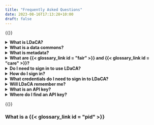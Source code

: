 ```yaml
---
title: "Frequently Asked Questions"
date: 2023-08-16T17:13:28+10:00
draft: false
---
```


{{<raw>}}

<details>
  <summary>
    <b>What is LDaCA?</b>
    </summary>
  <p>
    The Language Data Commons of Australia is research infrastructure which aims to bring people, both academic and non-academic users, and data together.The data is nationally significant collections which represent language use in Australia, now and in our history. (See also ‘<a href="#what-is-a-data-commons">What is a data commons</a>?')
  </p>
</details>

<details>
    <summary>
        <b>What is a data commons?</b>
    </summary>
    <p>
    A data commons is cloud-based infrastructure coupled with governance strategies and principles that allow a community to use, share, manage and analyse its data.
    <br>
    LDaCA is a language data commons serving researchers and community groups that are interested in language data.
    </p>

</details>

<details>
    <summary>
        <b>What is metadata?</b>
    </summary>
    <p>
        Metadata is the information that defines and describes data.
        It is often referred to as data about data or information about data because it provides data users with information about the purpose, processes, and methods involved in the data collection. (Source: Australian Bureau of Statistics > <a href="https://www.abs.gov.au/statistics/understanding-statistics/statistical-terms-and-concepts/metadata">
    Metadata</a>).
    </p>
</details>

<details>
    <summary>
        <b>What are {{< glossary_link id = "fair" >}} and {{< glossary_link id = "care" >}}?</b>
    </summary>
    <p>
        These are two complementary sets of principles for data management and stewardship.
    </p>
    <p>
        According to the FAIR principles, data should be:
    </p>
    <ul>
        <li>Findable</li>
        <li>Accessible</li>
        <li>Interoperable</li>
        <li>Reusable</li>
    </ul>
    <p>
        According to the CARE principles, developed by the Global Indigenous Data Alliance, our use of data should be guided by considering:
    </p>
    <ul>
        <li>Collective Benefit</li>
        <li>Authority to Control</li>
        <li>Responsibility</li>
        <li>Ethics</li>
    </ul>
    <p>
        The CARE principles were developed in relation to Indigenous data, but we believe that researchers should adopt this approach in all cases where the people who participate in our research can be seen to have some moral rights in the information they have contributed.
    </p>
    <p>
        While the FAIR principles are about making it easier to share and reuse data, the CARE principles ensure that data is used ethically.
    </p>
    <p>
         We have more information about these principles on our <a href="https://www.ldaca.edu.au/background/principles/">website</a> and in our <a href="https://www.ldaca.edu.au/posts/fair-and-care/">blog</a>.
    </p>
</details>
<details>
    <summary>
        <b>Do I need to sign in to use LDaCA?</b>
    </summary>
    <p>
    It depends what you want to do. Some resources are available without signing in, but others are only accessible after signing in.
    </p><p>
    What is available without signing in:
    <ul>
    <li>Ability to view or download metadata (see FAQ “What is metadata?”) for all collections</li>
    <li>Ability to view and/or use data licensed under CC BY 4.0 or equivalent</li>
</ul>
<p>
What is available when signed in:
</p>
<ul>
<li>Data available if you agree to specific terms (click-through licence)</li>
<li>Ability to apply for licences to access data that require approval from data stewards</li>
<li>Access to a unique API key (see FAQ “What is an API?”)</li>
<li>A list of licences you have been granted</li>
</ul>
</details>

<details>
    <summary>
        <b>How do I sign in?</b>
    </summary>
    <p>
    Click on the Login button at the upper right corner corner. You will be directed to identify yourself using CILogon (see FAQ ‘What credentials do I need to sign in to LDaCA?’) and when that process is complete, you will be signed in to LDaCA.
    </p>
</details>

<details>
    <summary>
        <b>What credentials do I need to sign in to LDaCA?</b>
    </summary>
    <p>
    LDaCA uses an authentication service called <a href="https://cilogon.org/" target = "_blank">CILogon</a> which allows you to sign in with credentials from an Australian university or research institution (via the Australian Access Federation). But you can still sign in to LDaCA without AAF credentials; CILogon recognises credentials from:
    </p>
    <ul>
        <li>a range of international institutions</li>
        <li>your <a href="https://orcid.org/" target = "_blank">ORCID</a></li>
        <li>a Google, Microsoft or Github account.</li>
    </ul>
    </p>
</details>

<details>
    <summary>
        <b>Will LDaCA remember me?</b>
    </summary>
    <p>
    After you have signed in to LDaCA for the first time, and then later return and sign in again, some information about you will be available:
    </p>
    <ul>
    <li>The last API key which you generated will still be available (see FAQ “What is an API?”).</li>
    <li>You can view a list of licenses which have been granted to you.</li>
    </ul>
    <p>
    LDaCA does not save previous searches you may have carried out. See FAQ: "How do I save a search?".
    </p>
</details>

<details>
    <summary>
        <b>What is an API key?</b>
    </summary>
    <p>
    An Application Programming Interface (API) is a way for computer programs to communicate with each other. It is a way for one computer or system to ask another computer or system to do something, like provide a dataset.
    </p>
    <p>
    The API key is used as a unique identifier and comes with a set of [personalised/unique] permissions that are linked to the key.
    </p>
    <p>
    The API key allows the interface to identify, track and regulate how you use the API. You must treat your API key the same way you treat your passwords and usernames. API keys must not be shared.
    </p>
</details>

<details>
    <summary>
        <b>Where do I find an API key?</b>
    </summary>
    <p>
    Your API key can be found in the <b>User Information</b> screen accessible when you are signed in. If you have not previoously generated an API key, the text box will be empty; you get an API key by clicking on the <b>Generate</b> button. Otherwise the last API key which you generated will be stored in the text box. You can generate a new key at any time.
    </p>   
</details>

{{</raw>}}

### What is a {{< glossary_link id = "pid" >}}
